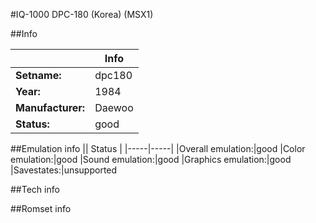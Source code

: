 #IQ-1000 DPC-180 (Korea) (MSX1)

##Info

||Info|
|-----|-----|
|**Setname:**|dpc180
|**Year:**|1984
|**Manufacturer:**|Daewoo
|**Status:**|good

##Emulation info
|| Status |
|-----|-----|
|Overall emulation:|good
|Color emulation:|good
|Sound emulation:|good
|Graphics emulation:|good
|Savestates:|unsupported

##Tech info

##Romset info

<!--- START OF EDITED COMMENT DO NOT TOUCH TEXT ABOVE-->

